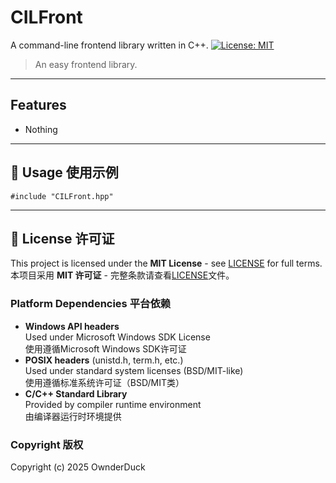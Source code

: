 # CILFront
A command-line frontend library written in C++.
[![License: MIT](https://img.shields.io/badge/License-MIT-yellow.svg)](https://opensource.org/licenses/MIT)
> An easy frontend library.
---
## Features
- Nothing
---
## 🚀 Usage 使用示例
```
#include "CILFront.hpp"
```
---
## 📜 License 许可证
This project is licensed under the **MIT License** - see [LICENSE](LICENSE) for full terms.  
本项目采用 **MIT 许可证** - 完整条款请查看[LICENSE](LICENSE)文件。
### Platform Dependencies 平台依赖
- **Windows API headers**  
  Used under Microsoft Windows SDK License  
  使用遵循Microsoft Windows SDK许可证
- **POSIX headers** (unistd.h, term.h, etc.)  
  Used under standard system licenses (BSD/MIT-like)  
  使用遵循标准系统许可证（BSD/MIT类）
- **C/C++ Standard Library**  
  Provided by compiler runtime environment  
  由编译器运行时环境提供
### Copyright 版权
Copyright (c) 2025 OwnderDuck
